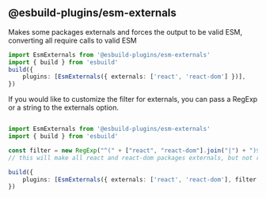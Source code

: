 ## @esbuild-plugins/esm-externals

Makes some packages externals and forces the output to be valid ESM, converting all require calls to valid ESM

```ts
import EsmExternals from '@esbuild-plugins/esm-externals'
import { build } from 'esbuild'
build({
    plugins: [EsmExternals({ externals: ['react', 'react-dom'] })],
})
```

If you would like to customize the filter for externals, you can pass a RegExp or a string to the externals option.

```ts

import EsmExternals from '@esbuild-plugins/esm-externals'
import { build } from 'esbuild'

const filter = new RegExp("^(" + ["react", "react-dom"].join("|") + ")$")
// this will make all react and react-dom packages externals, but not react/abc or react-dom/abc

build({
    plugins: [EsmExternals({ externals: ['react', 'react-dom'], filter })],
})
```